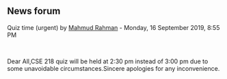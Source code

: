 <h2>News forum</h2><a href="https://moodle.cse.buet.ac.bd/user/view.php?id=1121&course=432"></a>
Quiz time (urgent)
by <a href="https://moodle.cse.buet.ac.bd/user/view.php?id=1121&course=432">Mahmud Rahman</a> - Monday, 16 September 2019, 8:55 PM


 

Dear All,CSE 218 quiz will be held at 2:30 pm instead of 3:00 pm due to some unavoidable circumstances.Sincere apologies for any inconvenience.







